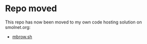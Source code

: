 # Repo moved
This repo has now been moved to my own code hosting solution on smolnet.org:
* [mbrow.sh](https://code.smolnet.org/micke/mbrow.sh)
